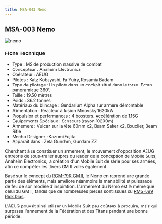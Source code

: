 ```yaml
---
title: MSA-003 Nemo
---
```


MSA-003 Nemo
------------


![nemo](/images/stories/saga/zetagundam/mechas/aeug/nemo.png)


### Fiche Technique


* Type : MS de production massive de combat
* Concepteur : Anaheim Electronics
* Opérateur : AEUG
* Pilotes : Katz Kobayashi, Fa Yuiry, Rosamia Badam
* Type de pilotage : Un pilote dans un cockpit situé dans le torse. Ecran panoramique 360°.
* Taille : 19.50 mètres
* Poids : 36.2 tonnes
* Matériaux du blindage : Gundarium Alpha sur armure démontable
* Alimentation : Reacteur à fusion Minovsky 1620kW
* Propulsion et performances : 4 boosters. Accélération de 1.15G
* Equipements Spéciaux : Senseurs (rayon 10200m)
* Armement : Vulcan sur la tête 60mm x2, Beam Saber x2, Bouclier, Beam Rifle
* Mecha Designer : Kazumi Fujita
* Apparaît dans : Zeta Gundam, Gundam ZZ


Cherchant à se constituer un armement, le mouvement d'opposition AEUG entrepris de sous-traiter auprès du leader de la conception de Mobile Suits, Anaheim Electronics, la création d'un Mobile Suit de série pour ses armées, afin de compléter les divers GM II volés également.


Basé sur le concept du [RGM-79R GM II](uc/zeta-gundam/rgm-79r-gm-ii.html), le Nemo en reprend une grande partie des éléments, mais améliore néanmoins la maniabilité et puissance de feu de son modèle d'inspiration. L'armement du Nemo est le même que celui du GM II, tandis que de nombreuses pièces sont issues du [RMS-099 Rick Dias](uc/zeta-gundam/rms-099-rick-dias.html).


L'AEUG pouvait ainsi utiliser un Mobile Suit peu coûteux à produire, mais qui surpassa l'armement de la Fédération et des Titans pendant une bonne période.

